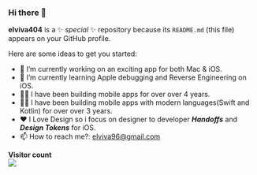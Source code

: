 ### Hi there 👋


**elviva404** is a ✨ _special_ ✨ repository because its `README.md` (this file) appears on your GitHub profile.

Here are some ideas to get you started:

 - 🔭 I’m currently working on an exciting app for both Mac & iOS. 
 - 🌱 I’m currently learning Apple debugging and Reverse Engineering on iOS. 
 - 👴🏿 I have been building mobile apps for over over 4 years. 
 - 👴🏿 I have been building mobile apps with modern languages(Swift and Kotlin) for over over 3 years. 
 - ❤️ I Love Design so i focus on designer to developer ***Handoffs*** and ***Design Tokens*** for iOS.
 - 📫 How to reach me?: elviva96@gmail.com

<p align="left"> 
  <b>Visitor count</b><br>
  <img src="https://profile-counter.glitch.me/elviva404/count.svg" />
</p>
